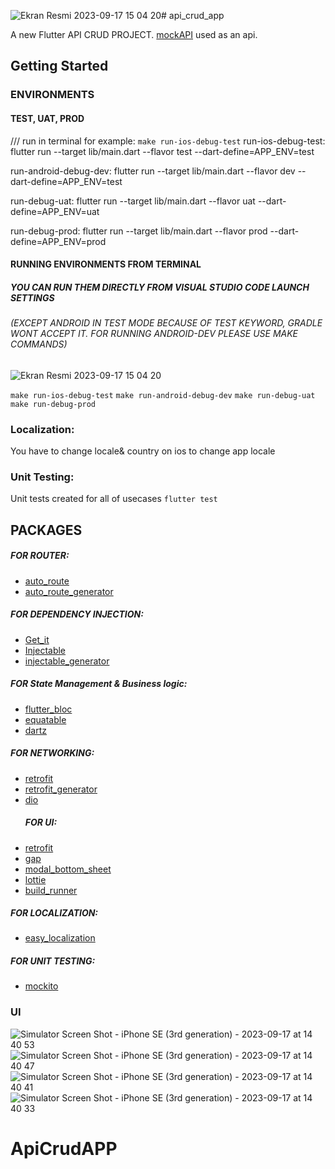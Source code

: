 ![Ekran Resmi 2023-09-17 15 04 20](https://github.com/umutbariscoskun/ApiCrudAPP/assets/45595606/24214ae6-de91-4803-8b76-75effb064288)# api_crud_app

A new Flutter API CRUD PROJECT.
[mockAPI](https://mockapi.io/) used as an api. 


## Getting Started

### ENVIRONMENTS

#### TEST, UAT, PROD

/// run in terminal for example: `make run-ios-debug-test`
run-ios-debug-test:
	flutter run --target lib/main.dart --flavor test --dart-define=APP_ENV=test

run-android-debug-dev:
	flutter run --target lib/main.dart --flavor dev --dart-define=APP_ENV=test

run-debug-uat:
	flutter run --target lib/main.dart --flavor uat --dart-define=APP_ENV=uat

 run-debug-prod:
	flutter run --target lib/main.dart --flavor prod --dart-define=APP_ENV=prod

 #### RUNNING ENVIRONMENTS FROM TERMINAL 
 ##### YOU CAN RUN THEM DIRECTLY FROM VISUAL STUDIO CODE LAUNCH SETTINGS 
 ###### (EXCEPT ANDROID IN TEST MODE BECAUSE OF TEST KEYWORD, GRADLE WONT ACCEPT IT. FOR RUNNING ANDROID-DEV PLEASE USE MAKE COMMANDS)
 ![Ekran Resmi 2023-09-17 15 04 20](https://github.com/umutbariscoskun/ApiCrudAPP/assets/45595606/c73ee18a-0d2f-404b-bfbf-cec0c8ddea0d)

 `make run-ios-debug-test`
 `make run-android-debug-dev`
 `make run-debug-uat`
 `make run-debug-prod`
 
 

 ### Localization: 
 You have to change locale& country on ios to change app locale 

 ### Unit Testing: 
 Unit tests created for all of usecases `flutter test` 
 
 ## PACKAGES
 ##### FOR ROUTER:
- [auto_route](https://pub.dev/packages/auto_route)
- [auto_route_generator](https://pub.dev/packages/auto_route_generator)
 ##### FOR DEPENDENCY INJECTION:
- [Get_it](https://pub.dev/packages/get_it)
- [Injectable](https://pub.dev/packages/injectable)
- [injectable_generator](https://pub.dev/packages/injectable_generator)
 ##### FOR State Management & Business logic:
- [flutter_bloc](https://pub.dev/packages/flutter_bloc)
- [equatable](https://pub.dev/packages/equatable)
- [dartz](https://pub.dev/packages/dartz)
 ##### FOR NETWORKING:
- [retrofit](https://pub.dev/packages/retrofit)
- [retrofit_generator](https://pub.dev/packages/retrofit_generator)
- [dio](https://pub.dev/packages/dio)
  ##### FOR UI:
- [retrofit](https://pub.dev/packages/flutter_screenutil)
- [gap](https://pub.dev/packages/gap)
- [modal_bottom_sheet](https://pub.dev/packages/modal_bottom_sheet)
- [lottie](https://pub.dev/packages/lottie)
- [build_runner](https://pub.dev/packages/build_runner)
 ##### FOR LOCALIZATION:
- [easy_localization](https://pub.dev/packages/easy_localization)
 ##### FOR UNIT TESTING:
- [mockito](https://pub.dev/packages/mockito)

 ### UI

![Simulator Screen Shot - iPhone SE (3rd generation) - 2023-09-17 at 14 40 53](https://github.com/umutbariscoskun/ApiCrudAPP/assets/45595606/b1c81292-4aef-4faf-b56d-e6c9c068ff76)
![Simulator Screen Shot - iPhone SE (3rd generation) - 2023-09-17 at 14 40 47](https://github.com/umutbariscoskun/ApiCrudAPP/assets/45595606/54007642-9bd8-4bc5-9803-db736fe1714d)
![Simulator Screen Shot - iPhone SE (3rd generation) - 2023-09-17 at 14 40 41](https://github.com/umutbariscoskun/ApiCrudAPP/assets/45595606/e69130e1-d1a6-4c8c-bf32-66ea51a54a5d)
![Simulator Screen Shot - iPhone SE (3rd generation) - 2023-09-17 at 14 40 33](https://github.com/umutbariscoskun/ApiCrudAPP/assets/45595606/bc2958e4-d3e2-4bdf-9a98-88911c06590a)



 
# ApiCrudAPP
